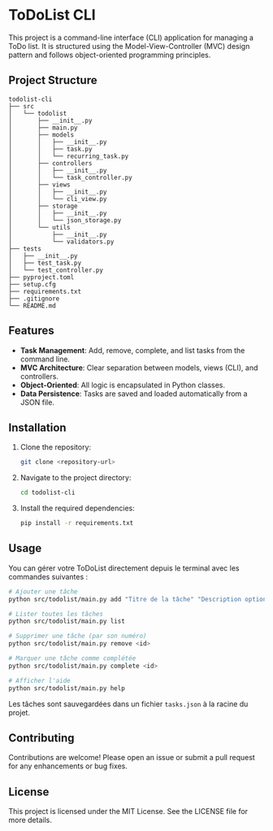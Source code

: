 # ToDoList CLI

This project is a command-line interface (CLI) application for managing a ToDo list. It is structured using the Model-View-Controller (MVC) design pattern and follows object-oriented programming principles.

## Project Structure

```
todolist-cli
├── src
│   └── todolist
│       ├── __init__.py
│       ├── main.py
│       ├── models
│       │   ├── __init__.py
│       │   ├── task.py
│       │   └── recurring_task.py
│       ├── controllers
│       │   ├── __init__.py
│       │   └── task_controller.py
│       ├── views
│       │   ├── __init__.py
│       │   └── cli_view.py
│       ├── storage
│       │   ├── __init__.py
│       │   └── json_storage.py
│       └── utils
│           ├── __init__.py
│           └── validators.py
├── tests
│   ├── __init__.py
│   ├── test_task.py
│   └── test_controller.py
├── pyproject.toml
├── setup.cfg
├── requirements.txt
├── .gitignore
└── README.md
```

## Features

- **Task Management**: Add, remove, complete, and list tasks from the command line.
- **MVC Architecture**: Clear separation between models, views (CLI), and controllers.
- **Object-Oriented**: All logic is encapsulated in Python classes.
- **Data Persistence**: Tasks are saved and loaded automatically from a JSON file.

## Installation

1. Clone the repository:
   ```sh
   git clone <repository-url>
   ```
2. Navigate to the project directory:
   ```sh
   cd todolist-cli
   ```
3. Install the required dependencies:
   ```sh
   pip install -r requirements.txt
   ```

## Usage

You can gérer votre ToDoList directement depuis le terminal avec les commandes suivantes :

```sh
# Ajouter une tâche
python src/todolist/main.py add "Titre de la tâche" "Description optionnelle"

# Lister toutes les tâches
python src/todolist/main.py list

# Supprimer une tâche (par son numéro)
python src/todolist/main.py remove <id>

# Marquer une tâche comme complétée
python src/todolist/main.py complete <id>

# Afficher l'aide
python src/todolist/main.py help
```

Les tâches sont sauvegardées dans un fichier `tasks.json` à la racine du projet.

## Contributing

Contributions are welcome! Please open an issue or submit a pull request for any enhancements or bug fixes.

## License

This project is licensed under the MIT License. See the LICENSE file for more details.
